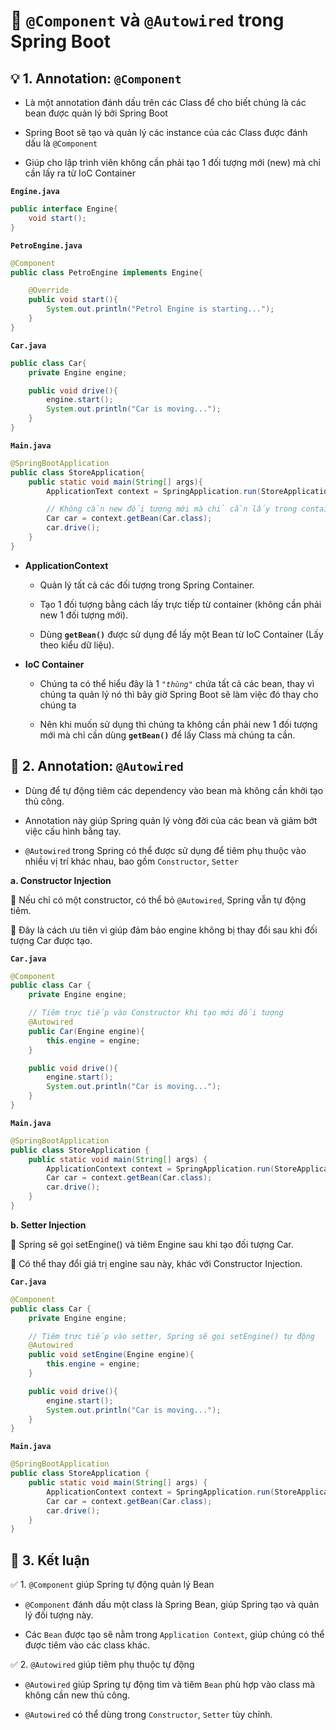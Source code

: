 # 🌱 `@Component` và `@Autowired` trong Spring Boot

## **💡 1. Annotation: `@Component`**

- Là một annotation đánh dấu trên các Class để cho biết chúng là các bean được quản lý bởi Spring Boot

- Spring Boot sẽ tạo và quản lý các instance của các Class được đánh dấu là `@Component`

- Giúp cho lập trình viên không cần phải tạo 1 đối tượng mới (new) mà chỉ cần lấy ra từ IoC Container

**`Engine.java`**

```java
public interface Engine{
    void start();
}
```

**`PetroEngine.java`**

```java
@Component
public class PetroEngine implements Engine{

    @Override
    public void start(){
        System.out.println("Petrol Engine is starting...");
    }
}
```

**`Car.java`**

```java
public class Car{
    private Engine engine;

    public void drive(){
        engine.start();
        System.out.println("Car is moving...");
    }
}
```

**`Main.java`**

```java
@SpringBootApplication
public class StoreApplication{
	public static void main(String[] args){
		ApplicationText context = SpringApplication.run(StoreApplication.class, args);

        // Không cần new đối tượng mới mà chỉ cần lấy trong container
		Car car = context.getBean(Car.class);
        car.drive();
	}
}

```

- **ApplicationContext**

  - Quản lý tất cả các đối tượng trong Spring Container.

  - Tạo 1 đối tượng bằng cách lấy trực tiếp từ container (không cần phải new 1 đối tượng mới).

  - Dùng **`getBean()`** được sử dụng để lấy một Bean từ IoC Container (Lấy theo kiểu dữ liệu).

- **IoC Container**

  - Chúng ta có thể hiểu đây là 1 _`"thùng"`_ chứa tất cả các bean, thay vì chúng ta quản lý nó thì bây giờ Spring Boot sẽ làm việc đó thay cho chúng ta

  - Nên khi muốn sử dụng thì chúng ta không cần phải new 1 đối tượng mới mà chỉ cần dùng **`getBean()`** để lấy Class mà chúng ta cần.

## **🌿 2. Annotation: `@Autowired`**

- Dùng để tự động tiêm các dependency vào bean mà không cần khởi tạo thủ công.

- Annotation này giúp Spring quản lý vòng đời của các bean và giảm bớt việc cấu hình bằng tay.

- `@Autowired` trong Spring có thể được sử dụng để tiêm phụ thuộc vào nhiều vị trí khác nhau, bao gồm `Constructor`, `Setter`

**a. Constructor Injection**

🔹 Nếu chỉ có một constructor, có thể bỏ `@Autowired`, Spring vẫn tự động tiêm.

🔹 Đây là cách ưu tiên vì giúp đảm bảo engine không bị thay đổi sau khi đối tượng Car được tạo.

**`Car.java`**

```java
@Component
public class Car {
    private Engine engine;

    // Tiêm trực tiếp vào Constructor khi tạo mới đối tượng
    @Autowired
    public Car(Engine engine){
        this.engine = engine;
    }

    public void drive(){
        engine.start();
        System.out.println("Car is moving...");
    }
}
```

**`Main.java`**

```java
@SpringBootApplication
public class StoreApplication {
	public static void main(String[] args) {
		ApplicationContext context = SpringApplication.run(StoreApplication.class, args);
		Car car = context.getBean(Car.class);
		car.drive();
	}
}
```

**b. Setter Injection**

🔹 Spring sẽ gọi setEngine() và tiêm Engine sau khi tạo đối tượng Car.

🔹 Có thể thay đổi giá trị engine sau này, khác với Constructor Injection.

**`Car.java`**

```java
@Component
public class Car {
    private Engine engine;

    // Tiêm trực tiếp vào setter, Spring sẽ gọi setEngine() tự động
    @Autowired
    public void setEngine(Engine engine){
        this.engine = engine;
    }

    public void drive(){
        engine.start();
        System.out.println("Car is moving...");
    }
}
```

**`Main.java`**

```java
@SpringBootApplication
public class StoreApplication {
	public static void main(String[] args) {
		ApplicationContext context = SpringApplication.run(StoreApplication.class, args);
		Car car = context.getBean(Car.class);
		car.drive();
	}
}
```

## **🌟 3. Kết luận**

✅ 1. `@Component` giúp Spring tự động quản lý Bean

- `@Component` đánh dấu một class là Spring Bean, giúp Spring tạo và quản lý đối tượng này.

- Các `Bean` được tạo sẽ nằm trong `Application Context`, giúp chúng có thể được tiêm vào các class khác.

✅ 2. `@Autowired` giúp tiêm phụ thuộc tự động

- `@Autowired` giúp Spring tự động tìm và tiêm `Bean` phù hợp vào class mà không cần new thủ công.

- `@Autowired` có thể dùng trong `Constructor`, `Setter` tùy chỉnh.
